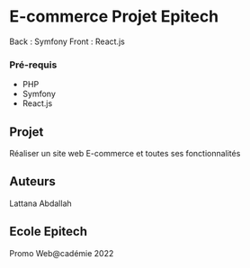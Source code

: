 # E-commerce Projet Epitech

Back : Symfony
Front : React.js

### Pré-requis

- PHP
- Symfony
- React.js

## Projet

Réaliser un site web E-commerce et toutes ses fonctionnalités

## Auteurs

Lattana 
Abdallah

## Ecole Epitech

Promo Web@cadémie 2022
